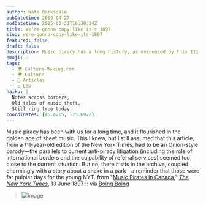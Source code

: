 ```yaml
---
author: Nate Barksdale
pubDatetime: 2009-04-27
modDatetime: 2025-03-31T16:30:24Z
title: We’re gonna copy like it’s 1897
slug: were-gonna-copy-like-its-1897
featured: false
draft: false
description: Music piracy has a long history, as evidenced by this 111-year-old New York Times article discussing the early challenges of copyright in the music industry.
emoji: 🎶
tags:
  - 🌍 Culture-Making.com
  - 🌍 Culture
  - 📖 Articles
  - ⚖️ Law
haiku: |
  Notes across borders,  
  Old tales of music theft,  
  Still ring true today.
coordinates: [45.4215, -75.6972]
---
```


Music piracy has been with us for a long time, and it flourished in the golden age of sheet music. This I knew, but I still assumed that this article, from a 111-year-old edition of the New York Times, had to be an Onion-style parody—the parallels to current anti-piracy litigation (including the role of international borders and the culpability of referral services) seemed too close to the current situation. But no, there it sits in the archive, coupled charmingly with a story about a snake in a park—a reminder that those were far pulpier days for the young NYT. from "[Music Pirates in Canada](http://query.nytimes.com/mem/archive-free/pdf?_r=1&res=9A07E7DB1F39E433A25750C1A9609C94669ED7CF)," [_The New York Times_](http://query.nytimes.com/mem/archive-free/pdf?_r=1&res=9A07E7DB1F39E433A25750C1A9609C94669ED7CF), 13 June 1897 :: via [Boing Boing](http://web.archive.org/web/20240923074918/https://boingboing.net/2009/04/26/canadian-music-pirat.html)

> ![image](http://culture-making.com/media/canadianpirates.jpg)

